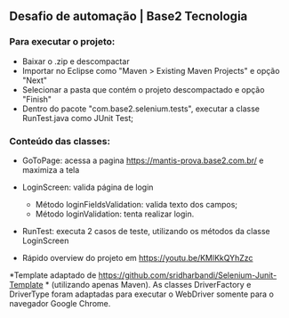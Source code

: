 ## Desafio de automação | Base2 Tecnologia

### Para executar o projeto:
* Baixar o .zip e descompactar
* Importar no Eclipse como "Maven > Existing Maven Projects" e opção "Next"
* Selecionar a pasta que contém o projeto descompactado e opção "Finish"
* Dentro do pacote "com.base2.selenium.tests", executar a classe RunTest.java como JUnit Test;

### Conteúdo das classes:
* GoToPage: acessa a pagina https://mantis-prova.base2.com.br/ e maximiza a tela
* LoginScreen: valida página de login
    * Método loginFieldsValidation: valida texto dos campos;
    * Método loginValidation: tenta realizar login. 
* RunTest: executa 2 casos de teste, utilizando os métodos da classe LoginScreen

* Rápido overview do projeto em https://youtu.be/KMlKkQYhZzc

*Template adaptado de https://github.com/sridharbandi/Selenium-Junit-Template * (utilizando apenas Maven). As classes DriverFactory e DriverType foram adaptadas para executar o WebDriver somente para o navegador Google Chrome.
